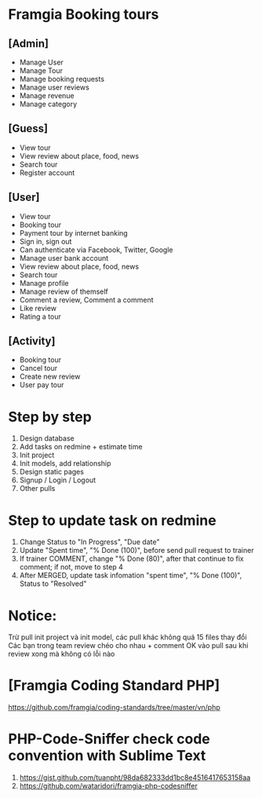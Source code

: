 # Framgia Booking tours
## [Admin]
- Manage User
- Manage Tour
- Manage booking requests
- Manage user reviews
- Manage revenue
- Manage category

## [Guess]
- View tour
- View review about place, food, news 
- Search tour
- Register account

## [User]
- View tour
- Booking tour
- Payment tour by internet banking
- Sign in, sign out
- Can authenticate via Facebook, Twitter, Google
- Manage user bank account
- View review about place, food, news 
- Search tour
- Manage profile
- Manage review of themself
- Comment a review, Comment a comment
- Like review
- Rating a tour

## [Activity]
- Booking tour
- Cancel tour
- Create new review
- User pay tour

# Step by step
1. Design database
2. Add tasks on redmine + estimate time
3. Init project
4. Init models, add relationship
5. Design static pages
6. Signup / Login / Logout
7. Other pulls

# Step to update task on redmine
1. Change Status to "In Progress", "Due date"
2. Update  "Spent time", "% Done (100)",  before send pull request to trainer 
3. If trainer COMMENT, change "% Done (80)", after that continue to fix comment; if not, move to step 4
4. After MERGED, update task infomation "spent time", "% Done (100)", Status to "Resolved" 

# Notice: 
Trừ pull init project và init model, các pull khác không quá 15 files thay đổi
Các bạn trong team review chéo cho nhau + comment OK vào pull sau khi review xong mà không có lỗi nào

# [Framgia Coding Standard PHP]
https://github.com/framgia/coding-standards/tree/master/vn/php

# PHP-Code-Sniffer check code convention with Sublime Text 
1. https://gist.github.com/tuanpht/98da682333dd1bc8e4516417653158aa 
2. https://github.com/wataridori/framgia-php-codesniffer
